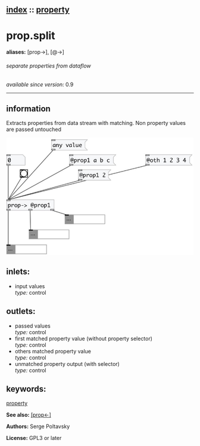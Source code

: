 [index](index.html) :: [property](category_property.html)
---

# prop.split
**aliases:** [prop-&gt;], [@-&gt;]


###### separate properties from dataflow

*available since version:* 0.9

---


## information
Extracts properties from data stream with matching. Non property values are passed untouched


[![example](../examples/img/prop.split.jpg)](../examples/pd/prop.split.pd)









## inlets:

* input values<br>
_type:_ control



## outlets:

* passed values<br>
_type:_ control
* first matched property value (without property selector)<br>
_type:_ control
* others matched property value<br>
_type:_ control
* unmatched property output (with selector)<br>
_type:_ control



## keywords:

[property](keywords/property.html)



**See also:**
[\[prop&lt;-\]](prop%3C-.html)




**Authors:** Serge Poltavsky




**License:** GPL3 or later





